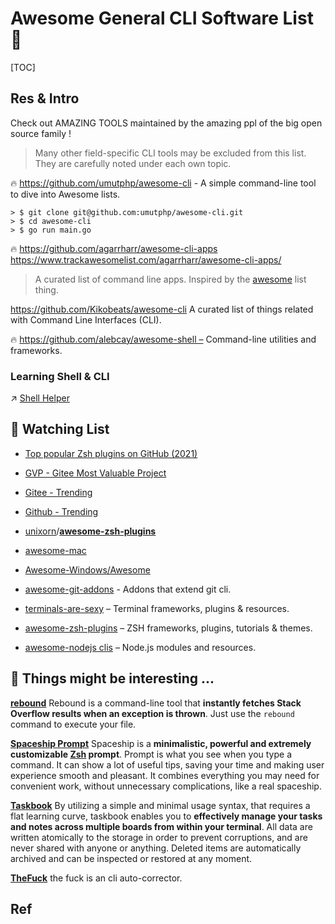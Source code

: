 # Awesome General CLI Software List 🥳

[TOC]



## Res & Intro
Check out AMAZING TOOLS maintained by the amazing ppl of the big open source family !

> Many other field-specific CLI tools may be excluded from this list. They are carefully noted under each own topic.

🔥 https://github.com/umutphp/awesome-cli - A simple command-line tool to dive into Awesome lists.
```shell
> $ git clone git@github.com:umutphp/awesome-cli.git
> $ cd awesome-cli
> $ go run main.go
```

🔥 https://github.com/agarrharr/awesome-cli-apps
https://www.trackawesomelist.com/agarrharr/awesome-cli-apps/
> A curated list of command line apps. Inspired by the [awesome](https://github.com/sindresorhus/awesome) list thing. 

https://github.com/Kikobeats/awesome-cli
A curated list of things related with Command Line Interfaces (CLI).

🔥 https://github.com/alebcay/awesome-shell – Command-line utilities and frameworks.

### Learning Shell & CLI
↗ [Shell Helper](../../../🔑%20CS_Core/🥷🏼%20Operating%20System%20(Tech)/🐚%20Shell%20&%20Terminals%20(Console)/Shell%20Helper/Shell%20Helper.md)



## 🥰 Watching List
- [Top popular Zsh plugins on GitHub (2021)](https://safjan.com/top-popular-zsh-plugins-on-github-2021/)
- [GVP - Gitee Most Valuable Project](https://gitee.com/gvp)
- [Gitee - Trending](https://gitee.com/explore)
- [Github - Trending](https://github.com/explore)

- [unixorn](https://github.com/unixorn)/**[awesome-zsh-plugins](https://github.com/unixorn/awesome-zsh-plugins)**
- [awesome-mac](https://github.com/jaywcjlove/awesome-mac)
- [Awesome-Windows/Awesome](https://github.com/Awesome-Windows/Awesome) 
- [awesome-git-addons](https://github.com/stevemao/awesome-git-addons#readme) - Addons that extend git cli.
- [terminals-are-sexy](https://github.com/k4m4/terminals-are-sexy#readme) – Terminal frameworks, plugins & resources.
- [awesome-zsh-plugins](https://github.com/unixorn/awesome-zsh-plugins#readme) – ZSH frameworks, plugins, tutorials & themes.
- [awesome-nodejs clis](https://github.com/sindresorhus/awesome-nodejs#command-line-apps) – Node.js modules and resources.


## 🤣 Things might be interesting ...
[**rebound**](https://github.com/shobrook/rebound/)
Rebound is a command-line tool that **instantly fetches Stack Overflow results when an exception is thrown**. Just use the `rebound` command to execute your file.


[**Spaceship Prompt**](https://github.com/spaceship-prompt/spaceship-prompt)
Spaceship is a **minimalistic, powerful and extremely customizable [Zsh](http://zsh.org/) prompt**. Prompt is what you see when you type a command. It can show a lot of useful tips, saving your time and making user experience smooth and pleasant. It combines everything you may need for convenient work, without unnecessary complications, like a real spaceship.


[**Taskbook**](https://github.com/klaudiosinani/taskbook)
By utilizing a simple and minimal usage syntax, that requires a flat learning curve, taskbook enables you to **effectively manage your tasks and notes across multiple boards from within your terminal**. All data are written atomically to the storage in order to prevent corruptions, and are never shared with anyone or anything. Deleted items are automatically archived and can be inspected or restored at any moment.


[**TheFuck**](https://github.com/nvbn/thefuck)
the fuck is an cli auto-corrector.



## Ref
[Awesome Cli]: https://github.com/Kikobeats/awesome-cli
